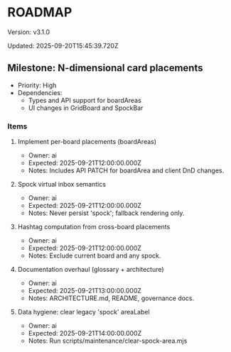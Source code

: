 # ROADMAP

Version: v3.1.0

Updated: 2025-09-20T15:45:39.720Z

## Milestone: N-dimensional card placements
- Priority: High
- Dependencies:
  - Types and API support for boardAreas
  - UI changes in GridBoard and SpockBar

### Items
1) Implement per-board placements (boardAreas)
   - Owner: ai
   - Expected: 2025-09-21T12:00:00.000Z
   - Notes: Includes API PATCH for boardArea and client DnD changes.

2) Spock virtual inbox semantics
   - Owner: ai
   - Expected: 2025-09-21T12:00:00.000Z
   - Notes: Never persist 'spock'; fallback rendering only.

3) Hashtag computation from cross-board placements
   - Owner: ai
   - Expected: 2025-09-21T12:00:00.000Z
   - Notes: Exclude current board and any spock.

4) Documentation overhaul (glossary + architecture)
   - Owner: ai
   - Expected: 2025-09-21T13:00:00.000Z
   - Notes: ARCHITECTURE.md, README, governance docs.

5) Data hygiene: clear legacy 'spock' areaLabel
   - Owner: ai
   - Expected: 2025-09-21T14:00:00.000Z
   - Notes: Run scripts/maintenance/clear-spock-area.mjs
